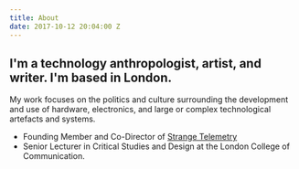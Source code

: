 ```yaml
---
title: About
date: 2017-10-12 20:04:00 Z
---
```


## I'm a technology anthropologist, artist, and writer. I'm based in London.

My work focuses on the politics and culture surrounding the development and use of hardware, electronics, and large or complex technological artefacts and systems.

* Founding Member and Co-Director of [Strange Telemetry](http://www.strangetelemetry.com/)
* Senior Lecturer in Critical Studies and Design at the London College of Communication.